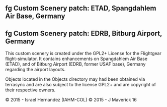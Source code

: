 fg Custom Scenery patch: ETAD, Spangdahlem Air Base, Germany
------------------------------------------------------------
fg Custom Scenery patch: EDRB, Bitburg Airport, Germany
------------------------------------------------------------

This custom scenery is created under the GPL2+ License for the Flightgear flight-simulator.
It contains enhancements on Spangdahlem Air Base (ETAD), and of Bitburg Airport (EDRB, former USAF base), Germany regarding the airport layouts.

Objects located in the Objects directory may had been obtained via terrasync and are also subject to the license GPL2+ and are copyright of their respective owners.

:copyright: 2015 - Israel Hernandez (IAHM-COL)
:copyright: 2015 - J Maverick 16
